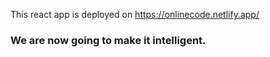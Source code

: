 This react app is deployed on https://onlinecode.netlify.app/

### We are now going to make it intelligent.
